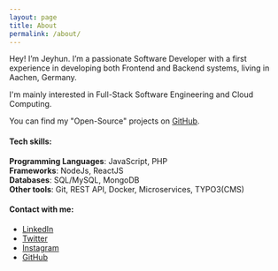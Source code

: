 ```yaml
---
layout: page
title: About
permalink: /about/
---
```


Hey! I’m Jeyhun. I’m a passionate Software Developer with a first experience in developing both Frontend and Backend systems, living in Aachen, Germany.

I'm mainly interested in Full-Stack Software Engineering and Cloud Computing.

You can find my "Open-Source" projects on [GitHub](https://github.com/jeyhunr).

#### Tech skills:
**Programming Languages**: JavaScript, PHP <br>
**Frameworks**: NodeJs, ReactJS <br>
**Databases**: SQL/MySQL, MongoDB <br>
**Other tools**: Git, REST API, Docker, Microservices, TYPO3(CMS)

#### Contact with me:

- [LinkedIn](https://www.linkedin.com/in/jeyhun-rahimli/)
- [Twitter](https://twitter.com/rahimlijeyhun)
- [Instagram](https://instagram.com/rahimlijeyhun)
- [GitHub](https://github.com/jeyhunr)


[jekyll-organization]: https://github.com/jekyll
